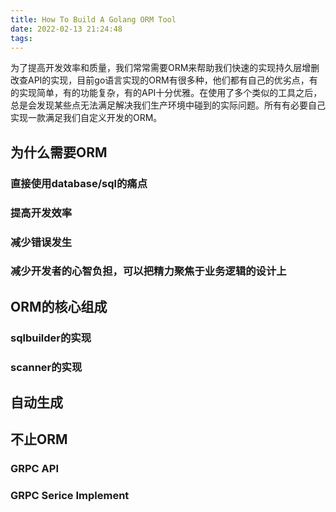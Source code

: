 ```yaml
---
title: How To Build A Golang ORM Tool
date: 2022-02-13 21:24:48
tags:
---
```

为了提高开发效率和质量，我们常常需要ORM来帮助我们快速的实现持久层增删改查API的实现，目前go语言实现的ORM有很多种，他们都有自己的优劣点，有的实现简单，有的功能复杂，有的API十分优雅。在使用了多个类似的工具之后，总是会发现某些点无法满足解决我们生产环境中碰到的实际问题。所有有必要自己实现一款满足我们自定义开发的ORM。

## 为什么需要ORM

### 直接使用database/sql的痛点

### 提高开发效率

### 减少错误发生

### 减少开发者的心智负担，可以把精力聚焦于业务逻辑的设计上

## ORM的核心组成

### sqlbuilder的实现

### scanner的实现

## 自动生成

## 不止ORM

### GRPC API

### GRPC Serice Implement


